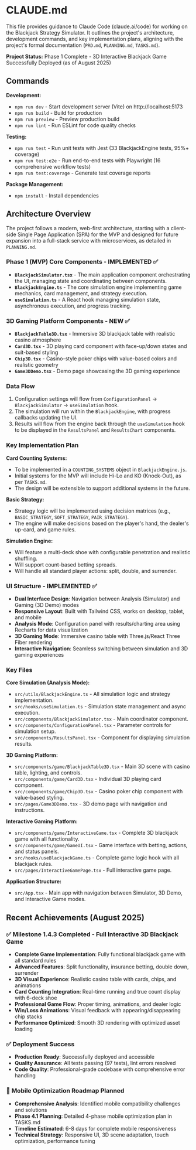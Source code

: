 # CLAUDE.md

This file provides guidance to Claude Code (claude.ai/code) for working on the Blackjack Strategy Simulator. It outlines the project's architecture, development commands, and key implementation plans, aligning with the project's formal documentation (`PRD.md`, `PLANNING.md`, `TASKS.md`).

**Project Status:** Phase 1 Complete - 3D Interactive Blackjack Game Successfully Deployed (as of August 2025)

## Commands

**Development:**
- `npm run dev` - Start development server (Vite) on http://localhost:5173
- `npm run build` - Build for production
- `npm run preview` - Preview production build
- `npm run lint` - Run ESLint for code quality checks

**Testing:**
- `npm run test` - Run unit tests with Jest (33 BlackjackEngine tests, 95%+ coverage)
- `npm run test:e2e` - Run end-to-end tests with Playwright (16 comprehensive workflow tests)
- `npm run test:coverage` - Generate test coverage reports

**Package Management:**
- `npm install` - Install dependencies

## Architecture Overview

The project follows a modern, web-first architecture, starting with a client-side Single Page Application (SPA) for the MVP and designed for future expansion into a full-stack service with microservices, as detailed in `PLANNING.md`.

### Phase 1 (MVP) Core Components - IMPLEMENTED ✅
- **`BlackjackSimulator.tsx`** - The main application component orchestrating the UI, managing state and coordinating between components.
- **`BlackjackEngine.ts`** - The core simulation engine implementing game mechanics, card management, and strategy execution.
- **`useSimulation.ts`** - A React hook managing simulation state, asynchronous execution, and progress tracking.

### 3D Gaming Platform Components - NEW ✅
- **`BlackjackTable3D.tsx`** - Immersive 3D blackjack table with realistic casino atmosphere
- **`Card3D.tsx`** - 3D playing card component with face-up/down states and suit-based styling
- **`Chip3D.tsx`** - Casino-style poker chips with value-based colors and realistic geometry
- **`Game3DDemo.tsx`** - Demo page showcasing the 3D gaming experience

### Data Flow
1. Configuration settings will flow from `ConfigurationPanel` → `BlackjackSimulator` → `useSimulation` hook.
2. The simulation will run within the `BlackjackEngine`, with progress callbacks updating the UI.
3. Results will flow from the engine back through the `useSimulation` hook to be displayed in the `ResultsPanel` and `ResultsChart` components.

### Key Implementation Plan

**Card Counting Systems:**
- To be implemented in a `COUNTING_SYSTEMS` object in `BlackjackEngine.js`.
- Initial systems for the MVP will include Hi-Lo and KO (Knock-Out), as per `TASKS.md`.
- The design will be extensible to support additional systems in the future.

**Basic Strategy:**
- Strategy logic will be implemented using decision matrices (e.g., `BASIC_STRATEGY`, `SOFT_STRATEGY`, `PAIR_STRATEGY`).
- The engine will make decisions based on the player's hand, the dealer's up-card, and game rules.

**Simulation Engine:**
- Will feature a multi-deck shoe with configurable penetration and realistic shuffling.
- Will support count-based betting spreads.
- Will handle all standard player actions: split, double, and surrender.

### UI Structure - IMPLEMENTED ✅
- **Dual Interface Design**: Navigation between Analysis (Simulator) and Gaming (3D Demo) modes
- **Responsive Layout**: Built with Tailwind CSS, works on desktop, tablet, and mobile
- **Analysis Mode**: Configuration panel with results/charting area using Recharts for data visualization
- **3D Gaming Mode**: Immersive casino table with Three.js/React Three Fiber rendering
- **Interactive Navigation**: Seamless switching between simulation and 3D gaming experiences

### Key Files
**Core Simulation (Analysis Mode):**
- `src/utils/BlackjackEngine.ts` - All simulation logic and strategy implementation.
- `src/hooks/useSimulation.ts` - Simulation state management and async execution.
- `src/components/BlackjackSimulator.tsx` - Main coordinator component.
- `src/components/ConfigurationPanel.tsx` - Parameter controls for simulation setup.
- `src/components/ResultsPanel.tsx` - Component for displaying simulation results.

**3D Gaming Platform:**
- `src/components/game/BlackjackTable3D.tsx` - Main 3D scene with casino table, lighting, and controls.
- `src/components/game/Card3D.tsx` - Individual 3D playing card component.
- `src/components/game/Chip3D.tsx` - Casino poker chip component with value-based styling.
- `src/pages/Game3DDemo.tsx` - 3D demo page with navigation and instructions.

**Interactive Gaming Platform:**
- `src/components/game/InteractiveGame.tsx` - Complete 3D blackjack game with all functionality.
- `src/components/game/GameUI.tsx` - Game interface with betting, actions, and status panels.
- `src/hooks/useBlackjackGame.ts` - Complete game logic hook with all blackjack rules.
- `src/pages/InteractiveGamePage.tsx` - Full interactive game page.

**Application Structure:**
- `src/App.tsx` - Main app with navigation between Simulator, 3D Demo, and Interactive Game modes.

## Recent Achievements (August 2025)

### ✅ **Milestone 1.4.3 Completed - Full Interactive 3D Blackjack Game**
- **Complete Game Implementation**: Fully functional blackjack game with all standard rules
- **Advanced Features**: Split functionality, insurance betting, double down, surrender
- **3D Visual Experience**: Realistic casino table with cards, chips, and animations
- **Card Counting Integration**: Real-time running and true count display with 6-deck shoe
- **Professional Game Flow**: Proper timing, animations, and dealer logic
- **Win/Loss Animations**: Visual feedback with appearing/disappearing chip stacks
- **Performance Optimized**: Smooth 3D rendering with optimized asset loading

### ✅ **Deployment Success**
- **Production Ready**: Successfully deployed and accessible
- **Quality Assurance**: All tests passing (97 tests), lint errors resolved
- **Code Quality**: Professional-grade codebase with comprehensive error handling

### 📱 **Mobile Optimization Roadmap Planned**
- **Comprehensive Analysis**: Identified mobile compatibility challenges and solutions
- **Phase 4.1 Planning**: Detailed 4-phase mobile optimization plan in TASKS.md
- **Timeline Estimated**: 6-8 days for complete mobile responsiveness
- **Technical Strategy**: Responsive UI, 3D scene adaptation, touch optimization, performance tuning